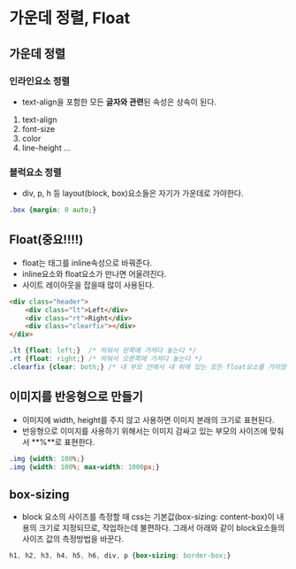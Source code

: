# 가운데 정렬, Float
## 가운데 정렬
### 인라인요소 정렬 
- text-align을 포함한 모든 **글자와 관련**된 속성은 상속이 된다.
1. text-align
2. font-size
3. color
4. line-height ...

### 블럭요소 정렬
- div, p, h 등 layout(block, box)요소들은 자기가 가운데로 가야한다.

```css
.box {margin: 0 auto;}
```

## Float(중요!!!!)
- float는 태그를 inline속성으로 바꿔준다.
- inline요소와 float요소가 만나면 어울려진다.
- 사이트 레이아웃을 잡을때 많이 사용된다.

```html
<div class="header">
	<div class="lt">Left</div>
	<div class="rt">Right</div>
	<div class="clearfix"></div>
</div>
```

```css
.lt {float: left;}	/* 띄워서 왼쪽에 가져다 놓는다 */
.rt {float: right;}	/* 띄워서 오른쪽에 가져다 놓는다 */
.clearfix {clear: both;} /* 내 부모 안에서 내 위에 있는 모든 float요소를 가라앉힌다. */
```

## 이미지를 반응형으로 만들기
- 이미지에 width, height를 주지 않고 사용하면 이미지 본래의 크기로 표현된다.
- 반응형으로 이미지를 사용하기 위해서는 이미지 감싸고 있는 부모의 사이즈에 맞춰서 **%**로 표현한다. 
```css
.img {width: 100%;}
.img {width: 100%; max-width: 1000px;}
```

## box-sizing
- block 요소의 사이즈를 측정할 때 css는 기본값(box-sizing: content-box)이 내용의 크기로 지정되므로, 작업하는데 불편하다. 그래서 아래와 같이 block요소들의 사이즈 값의 측정방법을 바꾼다.

```css
h1, h2, h3, h4, h5, h6, div, p {box-sizing: border-box;}
```
